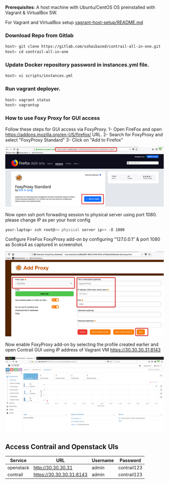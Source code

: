 **Prerequisites**: A host machine with Ubuntu/CentOS OS preinstalled with Vagrant & VirtualBox SW.

For Vagrant and VirtualBox setup [vagrant-host-setup/README.md](https://gitlab.com/sohaibazed/contrail-all-in-one/tree/master/vagrant-host-setup)

### Download Repo from Gitlab
```bash
host> git clone https://gitlab.com/sohaibazed/contrail-all-in-one.git
host> cd contrail-all-in-one 
```

### Update Docker repository password in instances.yml file.
```bash
host> vi scripts/instances.yml
```

### Run vagrant deployer.
```bash
host> vagrant status
host> vagrantup
```

### How to use Foxy Proxy for GUI access

Follow these steps for GUI access via FoxyProxy.
1- Open FireFox and open https://addons.mozilla.org/en-US/firefox/ URL.
2- Search for FoxyProxy and select "FoxyProxy Standard"
3- Click on "Add to Firefox"


![Web Console](/Images/FoxyProxy-Install.png)

Now open ssh port forwading session to physical server using port 1080. please change IP as per your host config

```bash
your-laptop> ssh root@<< physical server ip>> -D 1080
```

Configure FireFox FoxyProxy add-on by configuring "127.0.0.1" & port 1080 as Scoks4 as captured in screenshot.

![Web Console](/Images/FoxyProxy-Configure.png)

Now enable FoxyProxy add-on by selecting the profile created earlier and open Contrail GUI using IP address of Vagrant VM https://30.30.30.31:8143

![Web Console](/Images/FoxyProxy-Contrail-GUI-k8s.png)

## Access Contrail and Openstack UIs

| Service   | URL                         | Username | Password    |
| --------- | --------------------------- | -------- | ----------- |
| openstack | http://30.30.30.31       | admin    | contrail123 |
| contrail  | https://30.30.30.31:8143 | admin    | contrail123 |

